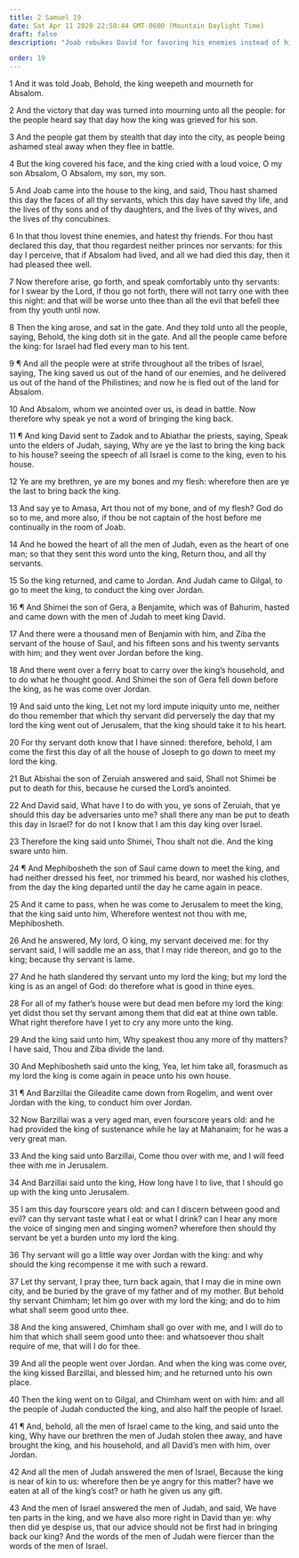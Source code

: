 ```yaml
---
title: 2 Samuel 19
date: Sat Apr 11 2020 22:50:44 GMT-0600 (Mountain Daylight Time)
draft: false
description: "Joab rebukes David for favoring his enemies instead of his friends—David replaces Joab with Amasa—Shimei, who cursed David, is pardoned—Mephibosheth pledges allegiance to David—The men of Judah take David back to Jerusalem."

order: 19
---
```

    
1 And it was told Joab, Behold, the king weepeth and mourneth for Absalom.

2 And the victory that day was turned into mourning unto all the people: for the people heard say that day how the king was grieved for his son.

3 And the people gat them by stealth that day into the city, as people being ashamed steal away when they flee in battle.

4 But the king covered his face, and the king cried with a loud voice, O my son Absalom, O Absalom, my son, my son.

5 And Joab came into the house to the king, and said, Thou hast shamed this day the faces of all thy servants, which this day have saved thy life, and the lives of thy sons and of thy daughters, and the lives of thy wives, and the lives of thy concubines.

6 In that thou lovest thine enemies, and hatest thy friends. For thou hast declared this day, that thou regardest neither princes nor servants: for this day I perceive, that if Absalom had lived, and all we had died this day, then it had pleased thee well.

7 Now therefore arise, go forth, and speak comfortably unto thy servants: for I swear by the Lord, if thou go not forth, there will not tarry one with thee this night: and that will be worse unto thee than all the evil that befell thee from thy youth until now.

8 Then the king arose, and sat in the gate. And they told unto all the people, saying, Behold, the king doth sit in the gate. And all the people came before the king: for Israel had fled every man to his tent.

9 ¶ And all the people were at strife throughout all the tribes of Israel, saying, The king saved us out of the hand of our enemies, and he delivered us out of the hand of the Philistines; and now he is fled out of the land for Absalom.

10 And Absalom, whom we anointed over us, is dead in battle. Now therefore why speak ye not a word of bringing the king back.

11 ¶ And king David sent to Zadok and to Abiathar the priests, saying, Speak unto the elders of Judah, saying, Why are ye the last to bring the king back to his house? seeing the speech of all Israel is come to the king, even to his house.

12 Ye are my brethren, ye are my bones and my flesh: wherefore then are ye the last to bring back the king.

13 And say ye to Amasa, Art thou not of my bone, and of my flesh? God do so to me, and more also, if thou be not captain of the host before me continually in the room of Joab.

14 And he bowed the heart of all the men of Judah, even as the heart of one man; so that they sent this word unto the king, Return thou, and all thy servants.

15 So the king returned, and came to Jordan. And Judah came to Gilgal, to go to meet the king, to conduct the king over Jordan.

16 ¶ And Shimei the son of Gera, a Benjamite, which was of Bahurim, hasted and came down with the men of Judah to meet king David.

17 And there were a thousand men of Benjamin with him, and Ziba the servant of the house of Saul, and his fifteen sons and his twenty servants with him; and they went over Jordan before the king.

18 And there went over a ferry boat to carry over the king’s household, and to do what he thought good. And Shimei the son of Gera fell down before the king, as he was come over Jordan.

19 And said unto the king, Let not my lord impute iniquity unto me, neither do thou remember that which thy servant did perversely the day that my lord the king went out of Jerusalem, that the king should take it to his heart.

20 For thy servant doth know that I have sinned: therefore, behold, I am come the first this day of all the house of Joseph to go down to meet my lord the king.

21 But Abishai the son of Zeruiah answered and said, Shall not Shimei be put to death for this, because he cursed the Lord’s anointed.

22 And David said, What have I to do with you, ye sons of Zeruiah, that ye should this day be adversaries unto me? shall there any man be put to death this day in Israel? for do not I know that I am this day king over Israel.

23 Therefore the king said unto Shimei, Thou shalt not die. And the king sware unto him.

24 ¶ And Mephibosheth the son of Saul came down to meet the king, and had neither dressed his feet, nor trimmed his beard, nor washed his clothes, from the day the king departed until the day he came again in peace.

25 And it came to pass, when he was come to Jerusalem to meet the king, that the king said unto him, Wherefore wentest not thou with me, Mephibosheth.

26 And he answered, My lord, O king, my servant deceived me: for thy servant said, I will saddle me an ass, that I may ride thereon, and go to the king; because thy servant is lame.

27 And he hath slandered thy servant unto my lord the king; but my lord the king is as an angel of God: do therefore what is good in thine eyes.

28 For all of my father’s house were but dead men before my lord the king: yet didst thou set thy servant among them that did eat at thine own table. What right therefore have I yet to cry any more unto the king.

29 And the king said unto him, Why speakest thou any more of thy matters? I have said, Thou and Ziba divide the land.

30 And Mephibosheth said unto the king, Yea, let him take all, forasmuch as my lord the king is come again in peace unto his own house.

31 ¶ And Barzillai the Gileadite came down from Rogelim, and went over Jordan with the king, to conduct him over Jordan.

32 Now Barzillai was a very aged man, even fourscore years old: and he had provided the king of sustenance while he lay at Mahanaim; for he was a very great man.

33 And the king said unto Barzillai, Come thou over with me, and I will feed thee with me in Jerusalem.

34 And Barzillai said unto the king, How long have I to live, that I should go up with the king unto Jerusalem.

35 I am this day fourscore years old: and can I discern between good and evil? can thy servant taste what I eat or what I drink? can I hear any more the voice of singing men and singing women? wherefore then should thy servant be yet a burden unto my lord the king.

36 Thy servant will go a little way over Jordan with the king: and why should the king recompense it me with such a reward.

37 Let thy servant, I pray thee, turn back again, that I may die in mine own city, and be buried by the grave of my father and of my mother. But behold thy servant Chimham; let him go over with my lord the king; and do to him what shall seem good unto thee.

38 And the king answered, Chimham shall go over with me, and I will do to him that which shall seem good unto thee: and whatsoever thou shalt require of me, that will I do for thee.

39 And all the people went over Jordan. And when the king was come over, the king kissed Barzillai, and blessed him; and he returned unto his own place.

40 Then the king went on to Gilgal, and Chimham went on with him: and all the people of Judah conducted the king, and also half the people of Israel.

41 ¶ And, behold, all the men of Israel came to the king, and said unto the king, Why have our brethren the men of Judah stolen thee away, and have brought the king, and his household, and all David’s men with him, over Jordan.

42 And all the men of Judah answered the men of Israel, Because the king is near of kin to us: wherefore then be ye angry for this matter? have we eaten at all of the king’s cost? or hath he given us any gift.

43 And the men of Israel answered the men of Judah, and said, We have ten parts in the king, and we have also more right in David than ye: why then did ye despise us, that our advice should not be first had in bringing back our king? And the words of the men of Judah were fiercer than the words of the men of Israel.
